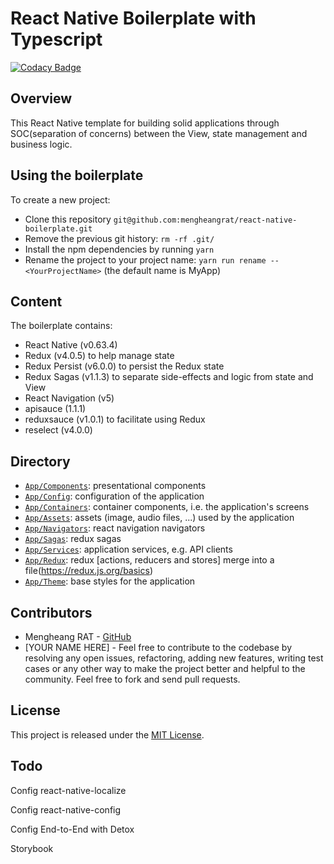 # React Native Boilerplate with Typescript

[![Codacy Badge](https://api.codacy.com/project/badge/Grade/1ca9724768c5406e8c2a0b7cf7ffc2dd)](https://www.codacy.com/manual/mengheangrat/react-native-boilerplate?utm_source=github.com&utm_medium=referral&utm_content=mengheangrat/react-native-boilerplate&utm_campaign=Badge_Grade)

## Overview 
This React Native template for building solid applications through SOC(separation of concerns) between the View, state management and business logic.

## Using the boilerplate

To create a new project:

- Clone this repository `git@github.com:mengheangrat/react-native-boilerplate.git`
- Remove the previous git history: `rm -rf .git/`
- Install the npm dependencies by running `yarn`
- Rename the project to your project name: `yarn run rename -- <YourProjectName>` (the default name is MyApp)

## Content

The boilerplate contains:
* React Native (v0.63.4)
* Redux (v4.0.5) to help manage state
* Redux Persist (v6.0.0) to persist the Redux state
* Redux Sagas (v1.1.3) to separate side-effects and logic from state and View
* React Navigation (v5) 
* apisauce (1.1.1)
* reduxsauce (v1.0.1) to facilitate using Redux
* reselect (v4.0.0)

## Directory

* [`App/Components`](App/Components): presentational components
* [`App/Config`](App/Config): configuration of the application
* [`App/Containers`](App/Containers): container components, i.e. the application's screens
* [`App/Assets`](App/Assets): assets (image, audio files, ...) used by the application
* [`App/Navigators`](App/Navigators): react navigation navigators 
* [`App/Sagas`](App/Sagas): redux sagas
* [`App/Services`](App/Services): application services, e.g. API clients
* [`App/Redux`](App/Redux): redux [actions, reducers and stores] merge into a file(https://redux.js.org/basics)
* [`App/Theme`](App/Theme): base styles for the application

## Contributors
- Mengheang RAT - [GitHub](https://github.com/mengheangrat)
- [YOUR NAME HERE] - Feel free to contribute to the codebase by resolving any open issues, refactoring, adding new features, writing test cases or any other way to make the project better and helpful to the community. Feel free to fork and send pull requests.


## License

This project is released under the [MIT License](LICENSE).

## Todo

<p>Config react-native-localize</p>
<p>Config react-native-config</p>
<p>Config End-to-End with Detox</p>
<p>Storybook</p>
